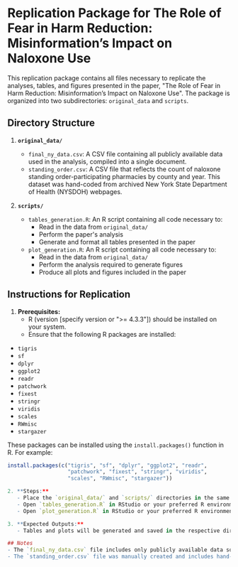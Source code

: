 # Replication Package for The Role of Fear in Harm Reduction: Misinformation’s Impact on Naloxone Use

This replication package contains all files necessary to replicate the analyses, tables, and figures presented in the paper, "The Role of Fear in Harm Reduction: Misinformation’s Impact on Naloxone Use". The package is organized into two subdirectories: `original_data` and `scripts`.

## Directory Structure

1. **`original_data/`**
   - `final_ny_data.csv`: A CSV file containing all publicly available data used in the analysis, compiled into a single document.
   - `standing_order.csv`: A CSV file that reflects the count of naloxone standing order-participating pharmacies by county and year. This dataset was hand-coded from archived New York State Department of Health (NYSDOH) webpages.

2. **`scripts/`**
   - `tables_generation.R`: An R script containing all code necessary to:
     - Read in the data from `original_data/`
     - Perform the paper's analysis
     - Generate and format all tables presented in the paper
   - `plot_generation.R`: An R script containing all code necessary to:
     - Read in the data from `original_data/`
     - Perform the analysis required to generate figures
     - Produce all plots and figures included in the paper

## Instructions for Replication

1. **Prerequisites:**
   - R (version [specify version or ">= 4.3.3"]) should be installed on your system.
   - Ensure that the following R packages are installed:
- `tigris`
- `sf`
- `dplyr`
- `ggplot2`
- `readr`
- `patchwork`
- `fixest`
- `stringr`
- `viridis`
- `scales`
- `RWmisc`
- `stargazer`

These packages can be installed using the `install.packages()` function in R. For example:

```R
install.packages(c("tigris", "sf", "dplyr", "ggplot2", "readr", 
                   "patchwork", "fixest", "stringr", "viridis", 
                   "scales", "RWmisc", "stargazer"))

2. **Steps:**
   - Place the `original_data/` and `scripts/` directories in the same parent directory.
   - Open `tables_generation.R` in RStudio or your preferred R environment and run the script to replicate all tables.
   - Open `plot_generation.R` in RStudio or your preferred R environment and run the script to replicate all plots and figures.

3. **Expected Outputs:**
   - Tables and plots will be generated and saved in the respective directories or displayed in the R environment, as specified in the scripts.

## Notes
- The `final_ny_data.csv` file includes only publicly available data sources. Detailed descriptions and sources for this dataset are documented in the paper's supplementary materials.
- The `standing_order.csv` file was manually created and includes hand-coded data from NYSDOH archived webpages. This dataset may require additional clarification if discrepancies arise.
